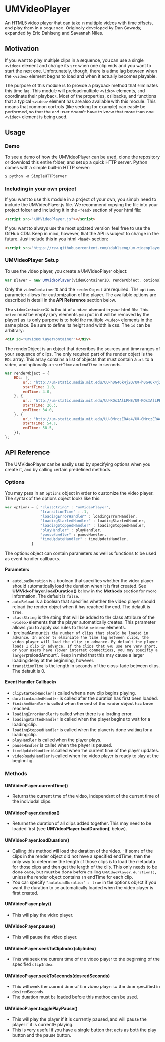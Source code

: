 UMVideoPlayer
=============

An HTML5 video player that can take in multiple videos with time offsets, and play them in a sequence. Originally developed by Dan Sawada; expanded by Eric Dahlseng and Savannah Niles.

Motivation
----------

If you want to play multiple clips in a sequence, you can use a single `<video>` element and change its `src` when one clip ends and you want to start the next one. Unfortunately, though, there is a time lag between when the `<video>` element begins to load and when it actually becomes playable.

The purpose of this module is to provide a playback method that eliminates this time lag.  This module will preload multiple `<video>` elements, and coordinate their playback. Most of the properties, callbacks, and functions that a typical `<video>` element has are also available with this module. This means that common controls (like seeking for example) can easily be performed, so that the end user doesn't have to know that more than one `<video>` element is being used.

Usage
-----

### Demo ###

To see a demo of how the UMVideoPlayer can be used, clone the repository or download this entire folder, and set up a quick HTTP server. Python comes with a simple built-in HTTP server:

```
$ python -m SimpleHTTPServer
```

### Including in your own project ###

If you want to use this module in a project of your own, you simply need to include the UMVideoPlayer.js file. We recommend copying the file into your project folder and including it in the `<head>` section of your html file:

```html
<script src="\UMVideoPlayer.js"></script>
```

If you want to always use the most updated version, feel free to use the GitHub CDN. Keep in mind, however, that the API is subject to change in the future. Just include this in you html `<head>` section:

```html
<script src="https://raw.githubusercontent.com/edahlseng/um-videoplayer/master/UMVideoPlayer.js"></script>
```

### UMVideoPlayer Setup ###

To use the video player, you create a UMVideoPlayer object:

```javascript
var player = new UMVideoPlayer(videoContainerID, renderObject, options);
```

Only the `videoContainerID` and the `renderObject` are required. The `options` parameter allows for customization of the player. The available options are described in detail in the **API Reference** section below.

The `videoContainerID` is the id of a `<div>` element in your html file.  This `<div>` must be empty (any elements you put in it will be removed by the player) as its only purpose is to hold the multiple `<video>` elements in the same place. Be sure to define its height and width in css. The `id` can be arbitrary:

```html
<div id="umVideoPlayerContainer"></div>
```

The renderObject is an object that describes the sources and time ranges of your sequence of clips. The only required part of the render object is the `EDL` array. This array contains a list of objects that must contain a `url` to a video, and optionally a `startTime` and `endTime` in seconds.

```javascript
var renderObject = {
    EDL: [{
        url: "http://um-static.media.mit.edu/UU-h0G46k4j2Q/UU-h0G46k4j2Q_low.mp4",
        startTime: 1.0,
        endTime: 4.0,
    }, {
        url: "http://um-static.media.mit.edu/UU-KOsIAlLPHE/UU-KOsIAlLPHE_low.mp4",
        startTime: 26.5,
        endTime: 34.0,
    }, {
        url: "http://um-static.media.mit.edu/UU-0MrczERAe4/UU-0MrczERAe4_low.mp4",
        startTime: 54.0,
        endTime: 58.5,
    }],
};
```

API Reference
-------------

The UMVideoPlayer can be easily used by specifying options when you create it, and by calling certain predefined methods.

### Options ###

You may pass in an `options` object in order to customize the video player. The syntax of the options object looks like this:

```javascript
var options = { "classString" : "umVideoPlayer",
                "transitionTime" : .1,
                "loadingErrorHandler" : loadingErrorHandler,
                "loadingStartedHandler" : loadingStartedHandler,
                "loadingStoppedHandler" : loadingStoppedHandler,
                "playHandler" : playHandler,
                "pauseHandler" : pauseHandler,
                "timeUpdateHandler" : timeUpdateHandler,
            }
```

The options object can contain parameters as well as functions to be used as event handler callbacks.

#### Parameters

- `autoLoadDuration` is a boolean that specifies whether the video player should automatically load the duration when it is first created. See **UMVideoPlayer.loadDuration()** below in the **Methods** section for more information. The default is `false`.
- `autoReload` is a boolean that specifies whether the video player should reload the render object when it has reached the end. The default is `true`.
- `classString` is the string that will be added to the class attribute of the `<video>` elements that the player automatically creates. This parameter allows you to apply css rules to those `<video>` elements.
- 'preloadAmount` is the number of clips that should be loaded in advance. In order to elminiate the time lag between clips, the video player will load the clips in advance. By default the player loads 1 clip in advance. If the clips that you use are very short, or your users have slower internet connections, you may specifiy a larger `preloadAmount`. Keep in mind that this may cause a larger loading delay at the beginning, however.
- `transitionTime` is the length in seconds of the cross-fade between clips. The default is 0.

#### Event Handler Callbacks

- `clipStartedHandler` is called when a new clip begins playing.
- `durationLoadedHandler` is called after the duration has first been loaded.
- `finishedHandler` is called when the end of the render object has been reached.
- `loadingErrorHandler` is called when there is a loading error.
- `loadingStartedHandler` is called when the player begins to wait for a loading clip.
- `loadingStoppedHandler` is called when the player is done waiting for a loading clip.
- `playHandler` is called when the player plays.
- `pauseHandler` is called when the player is paused.
- `timeUpdateHandler` is called when the current time of the player updates.
- `videoReadyHandler` is called when the video player is ready to play at the beginning.

### Methods ###

#### UMVideoPlayer.currentTime()

- Returns the current time of the video, independent of the current time of the indiviudal clips.

#### UMVideoPlayer.duration()

- Returns the duration of all clips added together. This may need to be loaded first (see **UMVideoPlayer.loadDuration()** below).

#### UMVideoPlayer.loadDuration()

- Calling this method will load the duration of the video.
-If some of the clips in the render object did not have a specified endTime, then the only way to determine the length of those clips is to load the metadata for those clips and then get the length of the clip.  This only needs to be done once, but must be done before calling `UMVideoPlayer.duration()`, unless the render object contains an endTime for each clip.
- You can specify `"autoloadDuration" : true` in the options object if you want the duration to be automatically loaded when the video player is first created.

#### UMVideoPlayer.play()

- This will play the video player.

#### UMVideoPlayer.pause()

- This will pause the video player.

#### UMVideoPlayer.seekToClipIndex(clipIndex)

- This will seek the current time of the video player to the beginning of the specified `clipIndex`.

#### UMVideoPlayer.seekToSeconds(desiredSeconds)

- This will seek the current time of the video player to the time specified in `desiredSeconds`.
- The duration must be loaded before this method can be used.

#### UMVideoPlayer.togglePlayPause()

- This will play the player if it is currently paused, and will pause the player if it is currently playing.
- This is very useful if you have a single button that acts as both the play button and the pause button.
